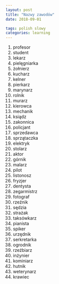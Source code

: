 ```yaml
---
layout: post
title: "Nazwy zawodów"
date: 2018-09-01

tags: polish slowy
categories: learning
---
```

1. profesor
2. student
3. lekarz
4. pielęgniarka
5. żołnierz
6. kucharz
7. kelner
8. pierkarz
9. marynarz
10. rolnik
11. murarz
12. kierowca
13. mechanik
14. ksiądz
15. zakonnica
16. policjant
17. sprzedawca
18. sprzątaczka
19. elektryk
20. stolarz
21. aktor
22. górnik
23. malarz
24. pilot
25. listonosz
26. fryzjer
27. dentysta
28. zegarmistrz
29. fotograf
30. rzeźnik
31. sędzia
32. strażak
33. taksówkarz
34. pianista
35. spiker
36. urzędnik
37. serkretarka
38. ogrodnik
39. rzeźbiarz
40. inżynier
41. kominiarz
42. hutnik
43. weterynarz
44. krawiec